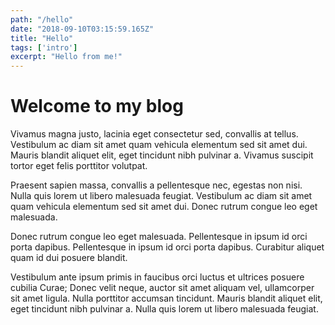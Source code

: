 ```yaml
---
path: "/hello"
date: "2018-09-10T03:15:59.165Z"
title: "Hello"
tags: ['intro']
excerpt: "Hello from me!"
---
```


# Welcome to my blog

Vivamus magna justo, lacinia eget consectetur sed, convallis at tellus. Vestibulum ac diam sit amet quam vehicula elementum sed sit amet dui. Mauris blandit aliquet elit, eget tincidunt nibh pulvinar a. Vivamus suscipit tortor eget felis porttitor volutpat.

Praesent sapien massa, convallis a pellentesque nec, egestas non nisi. Nulla quis lorem ut libero malesuada feugiat. Vestibulum ac diam sit amet quam vehicula elementum sed sit amet dui. Donec rutrum congue leo eget malesuada.

Donec rutrum congue leo eget malesuada. Pellentesque in ipsum id orci porta dapibus. Pellentesque in ipsum id orci porta dapibus. Curabitur aliquet quam id dui posuere blandit.

Vestibulum ante ipsum primis in faucibus orci luctus et ultrices posuere cubilia Curae; Donec velit neque, auctor sit amet aliquam vel, ullamcorper sit amet ligula. Nulla porttitor accumsan tincidunt. Mauris blandit aliquet elit, eget tincidunt nibh pulvinar a. Nulla quis lorem ut libero malesuada feugiat.
